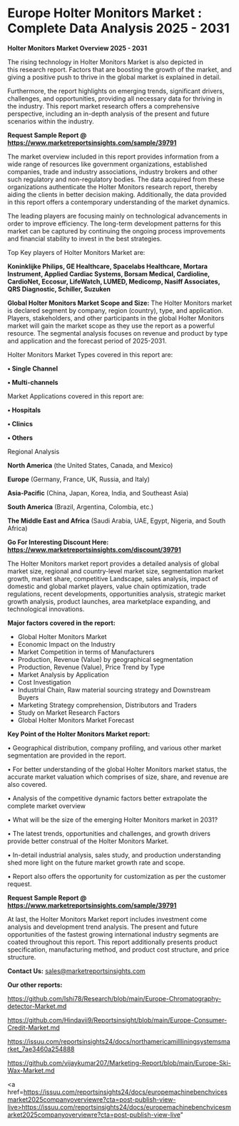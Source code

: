 # Europe Holter Monitors Market : Complete Data Analysis 2025 - 2031

<Strong> Holter Monitors Market Overview 2025 - 2031</strong>

The rising technology in Holter Monitors Market is also depicted in this research report. Factors that are boosting the growth of the market, and giving a positive push to thrive in the global market is explained in detail.

Furthermore, the report highlights on emerging trends, significant drivers, challenges, and opportunities, providing all necessary data for thriving in the industry. This report market research offers a comprehensive perspective, including an in-depth analysis of the present and future scenarios within the industry.

<strong>Request Sample Report @ <a href=https://www.marketreportsinsights.com/sample/39791>https://www.marketreportsinsights.com/sample/39791</a></strong>

The market overview included in this report provides information from a wide range of resources like government organizations, established companies, trade and industry associations, industry brokers and other such regulatory and non-regulatory bodies. The data acquired from these organizations authenticate the Holter Monitors research report, thereby aiding the clients in better decision making. Additionally, the data provided in this report offers a contemporary understanding of the market dynamics.

The leading players are focusing mainly on technological advancements in order to improve efficiency. The long-term development patterns for this market can be captured by continuing the ongoing process improvements and financial stability to invest in the best strategies.

Top Key players of Holter Monitors Market are:

<strong>Koninklijke Philips, GE Healthcare, Spacelabs Healthcare, Mortara Instrument, Applied Cardiac Systems, Borsam Medical, Cardioline, CardioNet, Eccosur, LifeWatch, LUMED, Medicomp, Nasiff Associates, QRS Diagnostic, Schiller, Suzuken</strong>

<strong><b>Global Holter Monitors Market Scope and Size:</b></strong>
The Holter Monitors market is declared segment by company, region (country), type, and application. Players, stakeholders, and other participants in the global Holter Monitors market will gain the market scope as they use the report as a powerful resource. The segmental analysis focuses on revenue and product by type and application and the forecast period of 2025-2031.

Holter Monitors Market Types covered in this report are:

<strong>•  Single Channel

•  Multi-channels</strong>

Market Applications covered in this report are:

<strong>•  Hospitals

•  Clinics

•  Others</strong> 

Regional Analysis

<strong>North America</strong> (the United States, Canada, and Mexico)

<strong>Europe</strong> (Germany, France, UK, Russia, and Italy)

<strong>Asia-Pacific</strong> (China, Japan, Korea, India, and Southeast Asia)

<strong>South America</strong> (Brazil, Argentina, Colombia, etc.)

<strong>The Middle East and Africa</strong> (Saudi Arabia, UAE, Egypt, Nigeria, and South Africa)

<strong>Go For Interesting Discount Here: <a href=https://www.marketreportsinsights.com/discount/39791>https://www.marketreportsinsights.com/discount/39791</a></strong>

The Holter Monitors market report provides a detailed analysis of global market size, regional and country-level market size, segmentation market growth, market share, competitive Landscape, sales analysis, impact of domestic and global market players, value chain optimization, trade regulations, recent developments, opportunities analysis, strategic market growth analysis, product launches, area marketplace expanding, and technological innovations.

<strong><b>Major factors covered in the report:</b></strong>
<ul>
  <li>Global Holter Monitors Market </li>
  <li>Economic Impact on the Industry</li>
  <li>Market Competition in terms of Manufacturers</li>
  <li>Production, Revenue (Value) by geographical segmentation</li>
  <li>Production, Revenue (Value), Price Trend by Type</li>
  <li>Market Analysis by Application</li>
  <li>Cost Investigation</li>
  <li>Industrial Chain, Raw material sourcing strategy and Downstream Buyers</li>
  <li>Marketing Strategy comprehension, Distributors and Traders</li>
  <li>Study on Market Research Factors</li>
  <li>Global Holter Monitors Market Forecast</li>
</ul>

<strong><b>Key Point of the Holter Monitors Market report:</b></strong>

• Geographical distribution, company profiling, and various other market segmentation are provided in the report.

• For better understanding of the global Holter Monitors market status, the accurate market valuation which comprises of size, share, and revenue are also covered.

• Analysis of the competitive dynamic factors better extrapolate the complete market overview

• What will be the size of the emerging Holter Monitors market in 2031?

• The latest trends, opportunities and challenges, and growth drivers provide better construal of the Holter Monitors Market.

• In-detail industrial analysis, sales study, and production understanding shed more light on the future market growth rate and scope.

• Report also offers the opportunity for customization as per the customer request.

<strong>Request Sample Report @ <a href=https://www.marketreportsinsights.com/sample/39791>https://www.marketreportsinsights.com/sample/39791</a></strong>

At last, the Holter Monitors Market report includes investment come analysis and development trend analysis. The present and future opportunities of the fastest growing international industry segments are coated throughout this report. This report additionally presents product specification, manufacturing method, and product cost structure, and price structure.

<strong>Contact Us:</strong>
sales@marketreportsinsights.com

<strong>Our other reports:</strong>

<a href=https://github.com/Ishi78/Research/blob/main/Europe-Chromatography-detector-Market.md>https://github.com/Ishi78/Research/blob/main/Europe-Chromatography-detector-Market.md</a>

<a href=https://github.com/Hindavii9/Reportsinsight/blob/main/Europe-Consumer-Credit-Market.md>https://github.com/Hindavii9/Reportsinsight/blob/main/Europe-Consumer-Credit-Market.md</a>

<a href=https://issuu.com/reportsinsights24/docs/northamericamillliningsystemsmarket_7ae3460a254888>https://issuu.com/reportsinsights24/docs/northamericamillliningsystemsmarket_7ae3460a254888</a>

<a href=https://github.com/vijaykumar207/Marketing-Report/blob/main/Europe-Ski-Wax-Market.md>https://github.com/vijaykumar207/Marketing-Report/blob/main/Europe-Ski-Wax-Market.md</a>

<a href=https://issuu.com/reportsinsights24/docs/europemachinebenchvicesmarket2025companyoverviewre?cta=post-publish-view-live>https://issuu.com/reportsinsights24/docs/europemachinebenchvicesmarket2025companyoverviewre?cta=post-publish-view-live</a>"
